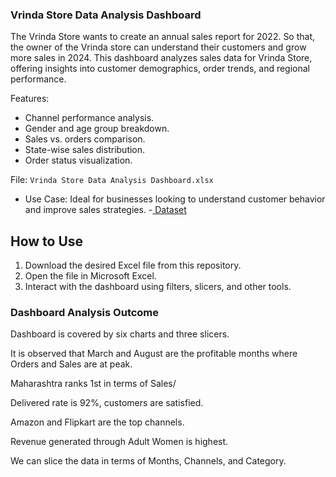 ### Vrinda Store Data Analysis Dashboard
The Vrinda Store wants to create an annual sales report for 2022. So that, the owner of the Vrinda store can understand their customers and grow more sales in 2024. This dashboard analyzes sales data for Vrinda Store, offering insights into customer demographics, order trends, and regional performance.

Features:
  - Channel performance analysis.
  - Gender and age group breakdown.
  - Sales vs. orders comparison.
  - State-wise sales distribution.
  - Order status visualization.

File: `Vrinda Store Data Analysis Dashboard.xlsx`
- Use Case: Ideal for businesses looking to understand customer behavior and improve sales strategies.
-<a href ="https://github.com/AakashG-107/Data-Analysis-Dashboard/blob/main/Vrinda%20Store%20Data%20Analysis%20Dashboard.xlsx"> Dataset</a>

## How to Use
1. Download the desired Excel file from this repository.
2. Open the file in Microsoft Excel.
3. Interact with the dashboard using filters, slicers, and other tools.

### Dashboard Analysis Outcome

Dashboard is covered by six charts and three slicers. 

It is observed that March and August are the profitable months where Orders and Sales are at peak.

Maharashtra ranks 1st in terms of Sales/

Delivered rate is 92%, customers are satisfied. 

Amazon and Flipkart are the top channels. 

Revenue generated through Adult Women is highest. 

We can slice the data in terms of Months, Channels, and Category. 
